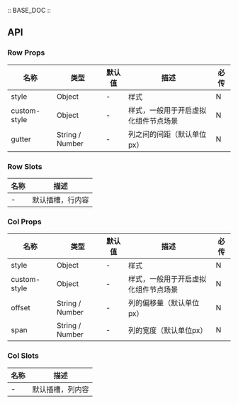 :: BASE_DOC ::

## API

### Row Props

名称 | 类型 | 默认值 | 描述 | 必传
-- | -- | -- | -- | --
style | Object | - | 样式 | N
custom-style | Object | - | 样式，一般用于开启虚拟化组件节点场景 | N
gutter | String / Number | - | 列之间的间距（默认单位px） | N

### Row Slots

名称 | 描述
-- | --
\- | 默认插槽，行内容


### Col Props

名称 | 类型 | 默认值 | 描述 | 必传
-- | -- | -- | -- | --
style | Object | - | 样式 | N
custom-style | Object | - | 样式，一般用于开启虚拟化组件节点场景 | N
offset | String / Number | - | 列的偏移量（默认单位px） | N
span | String / Number | - | 列的宽度（默认单位px） | N

### Col Slots

名称 | 描述
-- | --
\- | 默认插槽，列内容
